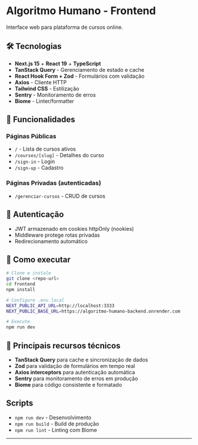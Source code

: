 # Algoritmo Humano - Frontend

Interface web para plataforma de cursos online.

## 🛠️ Tecnologias

- **Next.js 15** + **React 19** + **TypeScript**
- **TanStack Query** - Gerenciamento de estado e cache
- **React Hook Form + Zod** - Formulários com validação
- **Axios** - Cliente HTTP
- **Tailwind CSS** - Estilização
- **Sentry** - Monitoramento de erros
- **Biome** - Linter/formatter

## 📱 Funcionalidades

### Páginas Públicas

- `/` - Lista de cursos ativos
- `/courses/[slug]` - Detalhes do curso
- `/sign-in` - Login
- `/sign-up` - Cadastro

### Páginas Privadas (autenticadas)

- `/gerenciar-cursos` - CRUD de cursos

## 🔑 Autenticação

- JWT armazenado em cookies httpOnly (nookies)
- Middleware protege rotas privadas
- Redirecionamento automático

## 🚀 Como executar

```bash
# Clone e instale
git clone <repo-url>
cd frontend
npm install

# Configure .env.local
NEXT_PUBLIC_API_URL=http://localhost:3333
NEXT_PUBLIC_BASE_URL=https://algoritmo-humano-backend.onrender.com

# Execute
npm run dev
```

## 📡 Principais recursos técnicos

- **TanStack Query** para cache e sincronização de dados
- **Zod** para validação de formulários em tempo real
- **Axios interceptors** para autenticação automática
- **Sentry** para monitoramento de erros em produção
- **Biome** para código consistente e formatado

## Scripts

- `npm run dev` - Desenvolvimento
- `npm run build` - Build de produção
- `npm run lint` - Linting com Biome

---